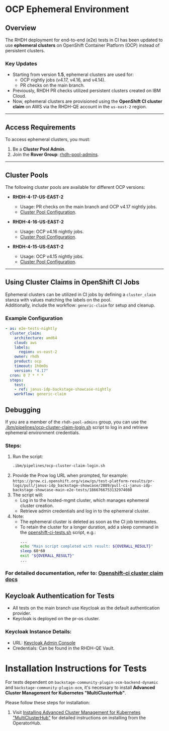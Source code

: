 # OCP Ephemeral Environment

## Overview

The RHDH deployment for end-to-end (e2e) tests in CI has been updated to use **ephemeral clusters** on OpenShift Container Platform (OCP) instead of persistent clusters.  

### Key Updates
- Starting from version **1.5**, ephemeral clusters are used for:
  - OCP nightly jobs (v4.17, v4.16, and v4.14).  
  - PR checks on the main branch.  
- Previously, RHDH PR checks utilized persistent clusters created on IBM Cloud.  
- Now, ephemeral clusters are provisioned using the **OpenShift CI cluster claim** on AWS via the RHDH-QE account in the `us-east-2` region.

---

## Access Requirements

To access ephemeral clusters, you must:  
1. Be a **Cluster Pool Admin**.  
2. Join the **Rover Group**: [rhdh-pool-admins](https://rover.redhat.com/groups/group/rhdh-pool-admins).

---

## Cluster Pools

The following cluster pools are available for different OCP versions:

- **RHDH-4-17-US-EAST-2**
  - Usage: PR checks on the main branch and OCP v4.17 nightly jobs.  
  - [Cluster Pool Configuration](https://github.com/openshift/release/blob/master/clusters/hosted-mgmt/hive/pools/rhdh/rhdh-ocp-4-17-0-amd64-aws-us-east-2_clusterpool.yaml).  

- **RHDH-4-16-US-EAST-2**
  - Usage: OCP v4.16 nightly jobs.  
  - [Cluster Pool Configuration](https://github.com/openshift/release/blob/master/clusters/hosted-mgmt/hive/pools/rhdh/rhdh-ocp-4-16-0-amd64-aws-us-east-2_clusterpool.yaml).  

- **RHDH-4-15-US-EAST-2**
  - Usage: OCP v4.15 nightly jobs.  
  - [Cluster Pool Configuration](https://github.com/openshift/release/blob/master/clusters/hosted-mgmt/hive/pools/rhdh/rhdh-ocp-4-15-0-amd64-aws-us-east-2_clusterpool.yaml).  

---

## Using Cluster Claims in OpenShift CI Jobs

Ephemeral clusters can be utilized in CI jobs by defining a `cluster_claim` stanza with values matching the labels on the pool.  
Additionally, include the workflow: `generic-claim` for setup and cleanup.

### Example Configuration

```yaml
- as: e2e-tests-nightly
  cluster_claim:
    architecture: amd64
    cloud: aws
    labels:
      region: us-east-2
    owner: rhdh
    product: ocp
    timeout: 1h0m0s
    version: "4.17"
  cron: 0 7 * * *
  steps:
    test:
    - ref: janus-idp-backstage-showcase-nightly
    workflow: generic-claim
```



## Debugging

If you are a member of the ```rhdh-pool-admins``` group, you can use the [.ibm/pipelines/ocp-cluster-claim-login.sh](ocp-cluster-claim-login.sh) script to log in and retrieve ephemeral environment credentials.

### Steps:

1. Run the script: 
    ```bash
    .ibm/pipelines/ocp-cluster-claim-login.sh
    ```
2. Provide the Prow log URL when prompted, for example: ```https://prow.ci.openshift.org/view/gs/test-platform-results/pr-logs/pull/janus-idp_backstage-showcase/2089/pull-ci-janus-idp-backstage-showcase-main-e2e-tests/1866766753132974080 ```
3. The script will:
    - Log in to the hosted-mgmt cluster, which manages ephemeral cluster creation.
    - Retrieve admin credentials and log in to the ephemeral cluster.
4. Note:
    - The ephemeral cluster is deleted as soon as the CI job terminates.
    - To retain the cluster for a longer duration, add a sleep command in the [openshift-ci-tests.sh](openshift-ci-tests.sh) script, e.g.:
        ```bash
        ...
        echo "Main script completed with result: ${OVERALL_RESULT}"
        sleep 60*60
        exit "${OVERALL_RESULT}"
        ...
        ```

### For detailed documentation, refer to: [Openshift-ci cluster claim docs](https://docs.ci.openshift.org/docs/how-tos/cluster-claim/)


## Keycloak Authentication for Tests
- All tests on the main branch use Keycloak as the default authentication provider.
- Keycloak is deployed on the pr-os cluster.
### Keycloak Instance Details:
- URL: [Keycloak Admin Console](https://keycloak-rhsso.rhdh-pr-os-a9805650830b22c3aee243e51d79565d-0000.us-east.containers.appdomain.cloud/auth/admin/master/console/#/realms/rhdh-login-test)
- Credentials: Can be found in the RHDH-QE Vault.

# Installation Instructions for Tests

For tests dependent on `backstage-community-plugin-ocm-backend-dynamic` and `backstage-community-plugin-ocm`, it's necessary to install **Advanced Cluster Management for Kubernetes "MultiClusterHub"**.

Please follow these steps for installation:

1. Visit [Installing Advanced Cluster Management for Kubernetes "MultiClusterHub"](https://access.redhat.com/documentation/en-us/red_hat_advanced_cluster_management_for_kubernetes/2.10/html/install/installing#installing-from-the-operatorhub) for detailed instructions on installing from the OperatorHub.
